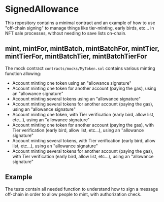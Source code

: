 # SignedAllowance

This repository contains a minimal contract and an example of how to use "off-chain signing" to manage things like tier-minting, early birds, etc... in NFT sale processes, without needing to save lists on-chain.

## mint, mintFor, mintBatch, mintBatchFor, mintTier, mintTierFor, mintBatchTier, mintBatchTierFor

The mock contract `contracts/mocks/MyToken.sol` contains various minting function allowing:

- Account minting one token using an "allowance signature"
- Account minting one token for another account (paying the gas), using an "allowance signature"
- Account minting several tokens using an "allowance signature"
- Account minting several tokens for another account (paying the gas), using an "allowance signature"
- Account minting one token, with Tier verification (early bird, allow list, etc...), using an "allowance signature"
- Account minting one token for another account (paying the gas), with Tier verification (early bird, allow list, etc...), using an "allowance signature"
- Account minting several tokens, with Tier verification (early bird, allow list, etc...), using an "allowance signature"
- Account minting several tokens for another account (paying the gas), with Tier verification (early bird, allow list, etc...), using an "allowance signature"

## Example

The tests contain all needed function to understand how to sign a message off-chain in order to allow people to mint, with authorization check.


